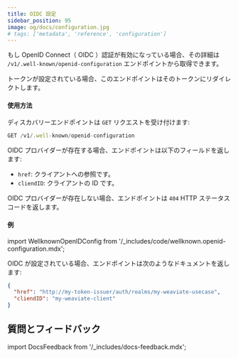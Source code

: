 ```yaml
---
title: OIDC 設定
sidebar_position: 95
image: og/docs/configuration.jpg
# tags: ['metadata', 'reference', 'configuration']
---
```


もし OpenID Connect（ OIDC ）認証が有効になっている場合、その詳細は `/v1/.well-known/openid-configuration` エンドポイントから取得できます。

トークンが設定されている場合、このエンドポイントはそのトークンにリダイレクトします。

#### 使用方法

ディスカバリーエンドポイントは `GET` リクエストを受け付けます:

```js
GET /v1/.well-known/openid-configuration
```

OIDC プロバイダーが存在する場合、エンドポイントは以下のフィールドを返します:
- `href`: クライアントへの参照です。
- `cliendID`: クライアントの ID です。

OIDC プロバイダーが存在しない場合、エンドポイントは `404` HTTP ステータスコードを返します。

#### 例

import WellknownOpenIDConfig from '/_includes/code/wellknown.openid-configuration.mdx';

<WellknownOpenIDConfig/>

OIDC が設定されている場合、エンドポイントは次のようなドキュメントを返します:

```json
{
  "href": "http://my-token-issuer/auth/realms/my-weaviate-usecase",
  "cliendID": "my-weaviate-client"
}
```

## 質問とフィードバック

import DocsFeedback from '/_includes/docs-feedback.mdx';

<DocsFeedback/>


